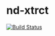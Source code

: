 nd-xtrct
========

[![Build Status](https://travis-ci.org/j-musca/nd-xtrct.png)](https://travis-ci.org/j-musca/nd-xtrct)
